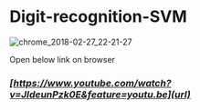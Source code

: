 # Digit-recognition-SVM
![chrome_2018-02-27_22-21-27](https://user-images.githubusercontent.com/36405277/36742181-0721273e-1c0d-11e8-9402-7fa66701291b.png)

Open below link on browser
### **_[https://www.youtube.com/watch?v=JIdeunPzk0E&feature=youtu.be](url)_**
